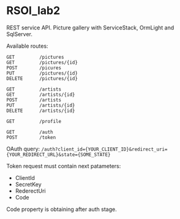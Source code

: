 # RSOI_lab2
REST service API. Picture gallery with ServiceStack, OrmLight and SqlServer.

Available routes:
```
GET			/pictures
GET			/pictures/{id}
POST		/picures
PUT			/pictures/{id}
DELETE		/pictures/{id}

GET			/artists
GET			/artists/{id}
POST		/artists
PUT			/artists/{id}
DELETE		/artists/{id}

GET 		/profile

GET 		/auth
POST 		/token
```

OAuth query:
`/auth?client_id={YOUR_CLIENT_ID}&redirect_uri={YOUR_REDIRECT_URL}&state={SOME_STATE}`

Token request must contain next patameters:
* ClientId
* SecretKey
* RederectUri
* Code

Code property is obtaining after auth stage.
